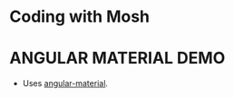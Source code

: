 # Coding with Mosh

# ANGULAR MATERIAL DEMO

- Uses [angular-material](https://material.angular.io).
